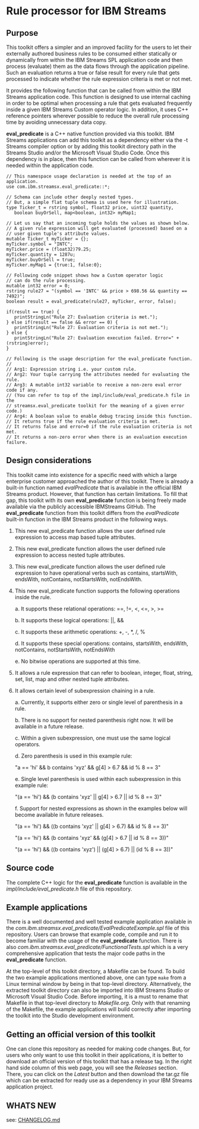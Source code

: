 # Rule processor for IBM Streams

## Purpose
This toolkit offers a simpler and an improved facility for the users to let their externally authored business rules to be consumed either statically or dynamically from within the IBM Streams SPL application code and then process (evaluate) them as the data flows through the application pipeline. Such an evaluation returns a true or false result for every rule that gets processed to indicate whether the rule expression criteria is met or not met.

It provides the following function that can be called from within the IBM Streams application code. This function is designed to use internal caching in order to be optimal when processing a rule that gets evaluated frequently inside a given IBM Streams Custom operator logic. In addition, it uses C++ reference pointers wherever possible to reduce the overall rule processing time by avoiding unnecessary data copy. 

**eval_predicate** is a C++ native function provided via this toolkit. IBM Streams applications can add this toolkit as a dependency either via the -t Streams compiler option or by adding this toolkit directory path in the Streams Studio and/or the Microsoft Visual Studio Code. Once this dependency is in place, then this function can be called from wherever it is needed within the application code.

```
// This namespace usage declaration is needed at the top of an application.
use com.ibm.streamsx.eval_predicate::*;

// Schema can include other deeply nested types.
// But, a simple flat tuple schema is used here for illustration.
type Ticker_t = rstring symbol, float32 price, uint32 quantity, 
   boolean buyOrSell, map<boolean, int32> myMap1;

// Let us say that an incoming tuple holds the values as shown below. 
// A given rule expression will get evaluated (processed) based on a 
// user given tuple's attribute values.
mutable Ticker_t myTicker = {};
myTicker.symbol = "INTC";
myTicker.price = (float32)79.25;
myTicker.quantity = 1287u;
myTicker.buyOrSell = true;
myTicker.myMap1 = {true:1, false:0};

// Following code snippet shows how a Custom operator logic 
// can do the rule processing.
mutable int32 error = 0;
rstring rule27 = "(symbol == 'INTC' && price > 698.56 && quantity == 7492)";
boolean result = eval_predicate(rule27, myTicker, error, false);
					
if(result == true) {
   printStringLn("Rule 27: Evaluation criteria is met.");
} else if(result == false && error == 0) {
   printStringLn("Rule 27: Evaluation criteria is not met.");
} else {
   printStringLn("Rule 27: Evaluation execution failed. Error=" + (rstring)error);
}

// Following is the usage description for the eval_predicate function.
//
// Arg1: Expression string i.e. your custom rule.
// Arg2: Your tuple carrying the attributes needed for evaluating the rule.
// Arg3: A mutable int32 variable to receive a non-zero eval error code if any.
// (You can refer to top of the impl/include/eval_predicate.h file in the 
// streamsx.eval_predicate toolkit for the meaning of a given error code.)
// Arg4: A boolean value to enable debug tracing inside this function.
// It returns true if the rule evaluation criteria is met.
// It returns false and error=0 if the rule evaluation criteria is not met.
// It returns a non-zero error when there is an evaluation execution failure.
```

## Design considerations
This toolkit came into existence for a specific need with which a large enterprise customer approached the author of this toolkit. There is already a built-in function named *evalPredicate* that is available in the official IBM Streams product. However, that function has certain limitations. To fill that gap, this toolkit with its own **eval_predicate** function is being freely made available via the publicly accessible IBMStreams GitHub. The **eval_predicate** function from this toolkit differs from the *evalPredicate* built-in function in the IBM Streams product in the following ways.

1. This new eval_predicate function allows the user defined rule expression to access map based tuple attributes.

2. This new eval_predicate function allows the user defined rule expression to access nested tuple attributes.

3. This new eval_predicate function allows the user defined rule expression to have operational verbs such as contains, startsWith, endsWith, notContains, notStartsWith, notEndsWith.

4. This new eval_predicate function supports the following operations inside the rule.

   a. It supports these relational operations: ==, !=, <, <=, >, >=

   b. It supports these logical operations: ||, &&

   c. It supports these arithmetic operations: +, -, *, /, %

   d. It supports these special operations: contains, startsWith, endsWith, notContains, notStartsWith, notEndsWith

   e. No bitwise operations are supported at this time.

5. It allows a rule expression that can refer to boolean, integer, float, string, set, list, map and other nested tuple attributes.

6. It allows certain level of subexpression chaining in a rule.

   a. Currently, it supports either zero or single level of parenthesis in a rule.

   b. There is no support for nested parenthesis right now. It will be available in a future release.

   c. Within a given subexpression, one must use the same logical operators.

   d. Zero parenthesis is used in this example rule:
   
   "a == 'hi' && b contains 'xyz' && g[4] > 6.7 && id % 8 == 3"

   e. Single level parenthesis is used within each subexpression in this example rule:
   
   "(a == 'hi') && (b contains 'xyz' || g[4] > 6.7 || id % 8 == 3)"

   f. Support for nested expressions as shown in the examples below will become available in future releases.
   
   "(a == 'hi') && ((b contains 'xyz' || g[4] > 6.7) && id % 8 == 3)"
   
   "(a == 'hi') && (b contains 'xyz' && (g[4] > 6.7 || id % 8 == 3))"
   
   "(a == 'hi') && ((b contains 'xyz') || (g[4] > 6.7) || (id % 8 == 3))"

## Source code
The complete C++ logic for the **eval_predicate** function is available in the *impl/include/eval_predicate.h* file of this repository.

## Example applications
There is a well documented and well tested example application available in the *com.ibm.streamsx.eval_predicate/EvalPredicateExample.spl* file of this repository. Users can browse that example code, compile and run it to  become familiar with the usage of the **eval_predicate** function. There is also *com.ibm.streamsx.eval_predicate/FunctionalTests.spl* which is a very comprehensive application that tests the major code paths in the **eval_predicate** function.

At the top-level of this toolkit directory, a Makefile can be found. To build the two example applications mentioned above, one can type `make` from a Linux terminal window by being in that top-level directory. Alternatively, the extracted toolkit directory can also be imported into IBM Streams Studio or Microsoft Visual Studio Code. Before importing, it is a must to rename that Makefile in that top-level directory to *Makefile.org*. Only with that renaming of the Makefile, the example applications will build correctly after importing the toolkit into the Studio development environment.

## Getting an official version of this toolkit
One can clone this repository as needed for making code changes. But, for users who only want to use this toolkit in their applications, it is better to download an official version of this toolkit that has a release tag. In the right hand side column of this web page, you will see the *Releases* section. There, you can click on the *Latest* button and then download the tar.gz file which can be extracted for ready use as a dependency in your IBM Streams application project.

## WHATS NEW

see: [CHANGELOG.md](CHANGELOG.md)
